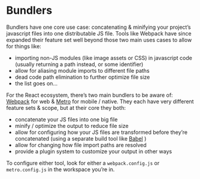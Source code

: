 # Bundlers

Bundlers have one core use case: concatenating & minifying your project’s javascript files into one distributable JS file. Tools like Webpack have since expanded their feature set well beyond those two main uses cases to allow for things like:

- importing non-JS modules (like image assets or CSS) in javascript code (usually returning a path instead, or some identifier)
- allow for aliasing module imports to different file paths
- dead code path elimination to further optimize file size
- the list goes on...

For the React ecosystem, there’s two main bundlers to be aware of: [Webpack](https://webpack.js.org) for web & [Metro](https://facebook.github.io/metro/) for mobile / native. They each have very different feature sets & scope, but at their core they both:

- concatenate your JS files into one big file
- minify / optimize the output to reduce file size
- allow for configuring how your JS files are transformed before they’re concatenated (using a separate build tool like [Babel](https://www.notion.so/Babel-65b2f5777e134f4c8e2153b87cc1851b) )
- allow for changing how file import paths are resolved
- provide a plugin system to customize your output in other ways

To configure either tool, look for either a `webpack.config.js` or `metro.config.js` in the workspace you’re in.

